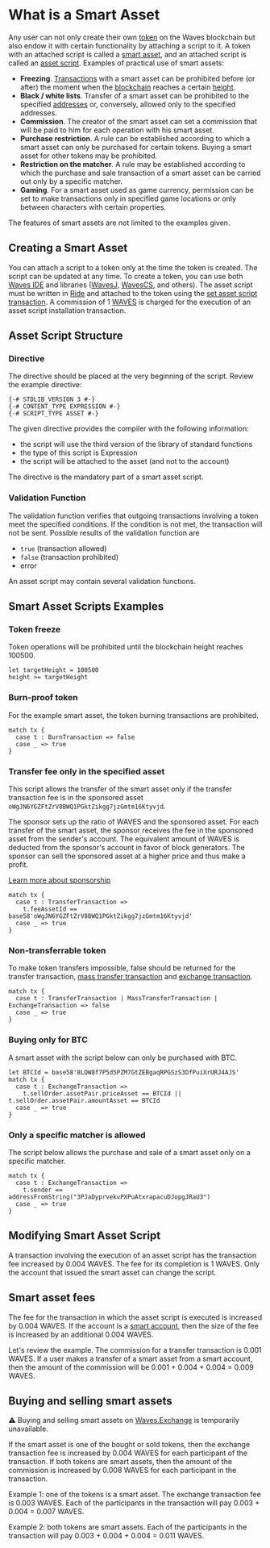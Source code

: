 # What is a Smart Asset

Any user can not only create their own [token](/en/blockchain/token/) on the Waves blockchain but also endow it with certain functionality by attaching a script to it. A token with an attached script is called a [smart asset](/en/blockchain/token/smart-asset), and an attached script is called an [asset script](/en/ride/script/script-types/asset-script). Examples of practical use of smart assets:

- **Freezing**. [Transactions](/en/blockchain/transaction/) with a smart asset can be prohibited before (or after) the moment when the [blockchain](/en/blockchain/blockchain/) reaches a certain [height](/en/blockchain/glossary#blockchain-height).
- **Black / white lists**. Transfer of a smart asset can be prohibited to the specified [addresses](/en/blockchain/account/address) or, conversely, allowed only to the specified addresses.
- **Commission**. The creator of the smart asset can set a commission that will be paid to him for each operation with his smart asset.
- **Purchase restriction**. A rule can be established according to which a smart asset can only be purchased for certain tokens. Buying a smart asset for other tokens may be prohibited.
- **Restriction on the matcher**. A rule may be established according to which the purchase and sale transaction of a smart asset can be carried out only by a specific matcher.
- **Gaming**. For a smart asset used as game currency, permission can be set to make transactions only in specified game locations or only between characters with certain properties.

The features of smart assets are not limited to the examples given.

## Creating a Smart Asset

You can attach a script to a token only at the time the token is created. The script can be updated at any time. To create a token, you can use both [Waves IDE](/en/building-apps/smart-contracts/tools/waves-ide) and libraries ([WavesJ](https://github.com/wavesplatform/WavesJ), [WavesCS](https://github.com/wavesplatform/WavesCS), and others). The asset script must be written in [Ride](/en/ride/) and attached to the token using the [set asset script transaction](/en/blockchain/transaction-type/set-asset-script-transaction). A commission of 1 [WAVES](/en/blockchain/token/waves) is charged for the execution of an asset script installation transaction.

## Asset Script Structure

### Directive

The directive should be placed at the very beginning of the script. Review the example directive:

```ride
{-# STDLIB_VERSION 3 #-}
{-# CONTENT_TYPE EXPRESSION #-}
{-# SCRIPT_TYPE ASSET #-}
```

The given directive provides the compiler with the following information:

- the script will use the third version of the library of standard functions
- the type of this script is Expression
- the script will be attached to the asset (and not to the account)

The directive is the mandatory part of a smart asset script.

### Validation Function

The validation function verifies that outgoing transactions involving a token meet the specified conditions. If the condition is not met, the transaction will not be sent. Possible results of the validation function are

- `true` (transaction allowed)
- `false` (transaction prohibited)
- error

An asset script may contain several validation functions.

## Smart Asset Scripts Examples

### Token freeze

Token operations will be prohibited until the blockchain height reaches 100500.

```ride
let targetHeight = 100500
height >= targetHeight
```

### Burn-proof token

For the example smart asset, the token burning transactions are prohibited.

```ride
match tx {
  case t : BurnTransaction => false
  case _ => true
}
```

### Transfer fee only in the specified asset

This script allows the transfer of the smart asset only if the transfer transaction fee is in the sponsored asset `oWgJN6YGZFtZrV8BWQ1PGktZikgg7jzGmtm16Ktyvjd`.

The sponsor sets up the ratio of WAVES and the sponsored asset. For each transfer of the smart asset, the sponsor receives the fee in the sponsored asset from the sender's account. The equivalent amount of WAVES is deducted from the sponsor's account in favor of block generators. The sponsor can sell the sponsored asset at a higher price and thus make a profit.

[Learn more about sponsorship](/en/blockchain/waves-protocol/sponsored-fee)

```ride
match tx {
  case t : TransferTransaction =>
    t.feeAssetId == base58'oWgJN6YGZFtZrV8BWQ1PGktZikgg7jzGmtm16Ktyvjd'
  case _ => true
}
```

### Non-transferrable token

To make token transfers impossible, false should be returned for the transfer transaction, [mass transfer transaction](/en/blockchain/transaction-type/mass-transfer-transaction) and [exchange transaction](/en/blockchain/transaction-type/exchange-transaction).

```ride
match tx {
  case t : TransferTransaction | MassTransferTransaction | ExchangeTransaction => false
  case _ => true
}
```

### Buying only for BTC

A smart asset with the script below can only be purchased with BTC.

```ride
let BTCId = base58'8LQW8f7P5d5PZM7GtZEBgaqRPGSzS3DfPuiXrURJ4AJS'
match tx {
  case t : ExchangeTransaction =>
    t.sellOrder.assetPair.priceAsset == BTCId || t.sellOrder.assetPair.amountAsset == BTCId
  case _ => true
}
```

### Only a specific matcher is allowed

The script below allows the purchase and sale of a smart asset only on a specific matcher.

```ride
match tx {
  case t : ExchangeTransaction =>
    t.sender == addressFromString("3PJaDyprvekvPXPuAtxrapacuDJopgJRaU3")
  case _ => true
}
```

## Modifying Smart Asset Script

A transaction involving the execution of an asset script has the transaction fee increased by 0.004 WAVES. The fee for its completion is 1 WAVES. Only the account that issued the smart asset can change the script.

## Smart asset fees

The fee for the transaction in which the asset script is executed is increased by 0.004 WAVES. If the account is a [smart account](/en/blockchain/account/smart-account), then the size of the fee is increased by an additional 0.004 WAVES.

Let's review the example. The commission for a transfer transaction is 0.001 WAVES. If a user makes a transfer of a smart asset from a smart account, then the amount of the commission will be 0.001 + 0.004 + 0.004 = 0.009 WAVES.

## Buying and selling smart assets

:warning: Buying and selling smart assets on [Waves.Exchange](https://waves.exchange/) is temporarily unavailable.

If the smart asset is one of the bought or sold tokens, then the exchange transaction fee is increased by 0.004 WAVES for each participant of the transaction. If both tokens are smart assets, then the amount of the commission is increased by 0.008 WAVES for each participant in the transaction.

Example 1: one of the tokens is a smart asset. The exchange transaction fee is 0.003 WAVES. Each of the participants in the transaction will pay 0.003 + 0.004 = 0.007 WAVES.

Example 2: both tokens are smart assets. Each of the participants in the transaction will pay 0.003 + 0.004 + 0.004 = 0.011 WAVES.